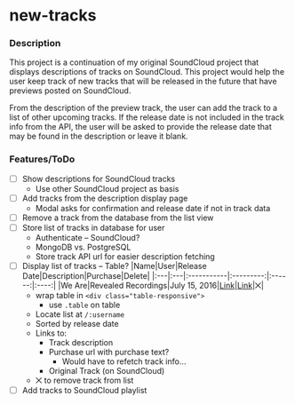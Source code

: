 # new-tracks

### Description

This project is a continuation of my original SoundCloud project that displays descriptions of tracks on SoundCloud. This project would help the user keep track of new tracks that will be released in the future that have previews posted on SoundCloud.

From the description of the preview track, the user can add the track to a list of other upcoming tracks. If the release date is not included in the track info from the API, the user will be asked to provide the release date that may be found in the description or leave it blank.

### Features/ToDo
- [ ] Show descriptions for SoundCloud tracks
  - Use other SoundCloud project as basis
- [ ] Add tracks from the description display page
  - Modal asks for confirmation and release date if not in track data
- [ ] Remove a track from the database from the list view
- [ ] Store list of tracks in database for user
  - Authenticate – SoundCloud?
  - MongoDB vs. PostgreSQL
  - Store track API url for easier description fetching
- [ ] Display list of tracks – Table?
  |Name|User|Release Date|Description|Purchase|Delete|
  |:---|:---|:-----------|:---------:|:------:|:----:|
  |We Are|Revealed Recordings|July 15, 2016|[Link](#)|[Link](#)|⨉|
  - wrap table in `<div class="table-responsive">`
    - use `.table` on table
  - Locate list at `/:username`
  - Sorted by release date
  - Links to:
    - Track description
    - Purchase url with purchase text?
      - Would have to refetch track info...
    - Original Track (on SoundCloud)
  - ⨉ to remove track from list
- [ ] Add tracks to SoundCloud playlist
